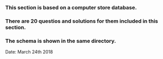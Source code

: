 ### This section is based on a computer store database.
### There are 20 questios and solutions for them included in this section.
### The schema is shown in the same directory.

Date: March 24th 2018
